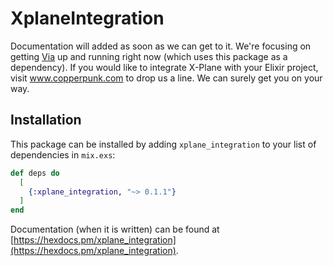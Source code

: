# XplaneIntegration

Documentation will added as soon as we can get to it. We're focusing on getting [Via](https://github.com/copperpunk-elixir/via) up and running right now (which uses this package as a dependency). If you would like to integrate X-Plane with your Elixir project, visit www.copperpunk.com to drop us a line. We can surely get you on your way.

## Installation

This package can be installed by adding `xplane_integration` to your list of dependencies in `mix.exs`:

```elixir
def deps do
  [
    {:xplane_integration, "~> 0.1.1"}
  ]
end
```

Documentation (when it is written) can be found at [https://hexdocs.pm/xplane_integration](https://hexdocs.pm/xplane_integration).

